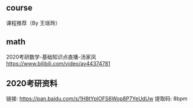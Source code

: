 ## course
课程推荐（By 王瑶玲）

## math
2020考研数学-基础知识点直播-汤家凤
https://www.bilibili.com/video/av44374781

## 2020考研资料
链接: https://pan.baidu.com/s/1H8tYplOFS6Wop8P7YeUdUw 
提取码: 8bpm

